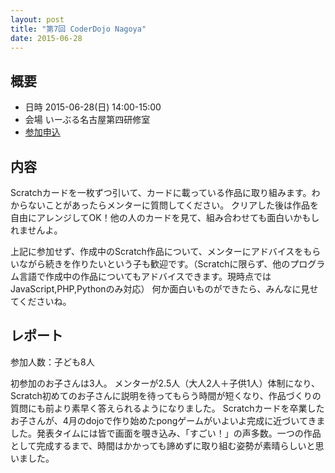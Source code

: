 ```yaml
---
layout: post
title: "第7回 CoderDojo Nagoya"
date: 2015-06-28
---
```


## 概要

* 日時 2015-06-28(日) 14:00-15:00
* 会場 いーぶる名古屋第四研修室
* [参加申込](https://coderdojo-nagoya.doorkeeper.jp/events/26824)

## 内容

Scratchカードを一枚ずつ引いて、カードに載っている作品に取り組みます。わからないことがあったらメンターに質問してください。
クリアした後は作品を自由にアレンジしてOK！他の人のカードを見て、組み合わせても面白いかもしれませんよ。

上記に参加せず、作成中のScratch作品について、メンターにアドバイスをもらいながら続きを作りたいという子も歓迎です。（Scratchに限らず、他のプログラム言語で作成中の作品についてもアドバイスできます。現時点ではJavaScript,PHP,Pythonのみ対応）
何か面白いものができたら、みんなに見せてくださいね。

## レポート

参加人数：子ども8人

初参加のお子さんは3人。
メンターが2.5人（大人2人＋子供1人）体制になり、Scratch初めてのお子さんに説明を待ってもらう時間が短くなり、作品づくりの質問にも前より素早く答えられるようになりました。
Scratchカードを卒業したお子さんが、4月のdojoで作り始めたpongゲームがいよいよ完成に近づいてきました。発表タイムには皆で画面を覗き込み、「すごい！」の声多数。一つの作品として完成するまで、時間はかかっても諦めずに取り組む姿勢が素晴らしいと思いました。

